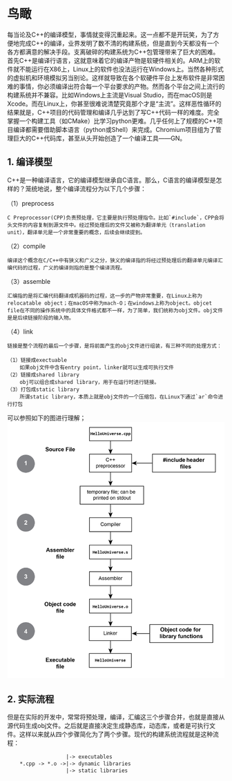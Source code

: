 # 鸟瞰

每当论及C++的编译模型，事情就变得沉重起来。这一点都不是开玩笑，为了方便地完成C++的编译，业界发明了数不清的构建系统，但是直到今天都没有一个各方都满意的解决手段。支离破碎的构建系统为C++包管理带来了巨大的困难。首先C++是编译行语言，这就意味着它的编译产物是软硬件相关的。ARM上的软件就不能运行在X86上，Linux上的软件也没法运行在Windows上。当然各种形式的虚拟机和环境模拟另当别论。这样就导致在各个软硬件平台上发布软件是非常困难的事情，你必须编译出符合每一个平台要求的产物。然而各个平台之间上流行的构建系统并不兼容。比如Windows上主流是Visual Studio，而在macOS则是Xcode。而在Linux上，你甚至很难说清楚究竟那个才是“主流”。这样恶性循环的结果就是，C++项目的代码管理和编译几乎达到了写C++代码一样的难度。完全掌握一个构建工具（如CMake）比学习python更难。几乎任何上了规模的C++项目编译都需要借助脚本语言（python或Shell）来完成。Chromium项目组为了管理巨大的C++代码库，甚至从头开始创造了一个编译工具——GN。

## 1. 编译模型

C++是一种编译语言，它的编译模型继承自C语言。那么，C语言的编译模型是怎样的？笼统地说，整个编译流程分为以下几个步骤：

（1）preprocess

    C Preprocessor(CPP)负责预处理，它主要是执行预处理指令。比如`#include`，CPP会将头文件的内容复制到源文件中。经过预处理后的文件又被称为翻译单元（translation unit），翻译单元是一个非常重要的概念，后续会继续提到。

（2）compile

    编译这个概念在C/C++中有狭义和广义之分，狭义的编译指的将经过预处理后的翻译单元编译汇编代码的过程，广义的编译则指的是整个编译流程。

（3）assemble

    汇编指的是将汇编代码翻译成机器码的过程，这一步的产物非常重要，在Linux上称为relocatable object；在macOS中称为mach-O；在windows上称为object。objcet file在不同的操作系统中的具体文件格式都不一样，为了简单，我们统称为obj文件。obj文件是是后续链接阶段的输入物。

（4）link

    链接是整个流程的最后一个步骤，是将前面产生的obj文件进行组装，有三种不同的处理方式：

    （1）链接成exectuable
        如果obj文件中含有entry point，linker就可以生成可执行文件
    （2）链接成shared library
        obj可以组合成shared library，用于在运行时进行链接。
    （3）打包成static library
        所谓static library，本质上就是obj文件的一个压缩包，在Linux下通过`ar`命令进行打包
可以参照如下的图进行理解；
![C/C++编译模型](../../../res/image/C11557_01_01.jpg)

## 2. 实际流程

但是在实际的开发中，常常将预处理，编译，汇编这三个步骤合并，也就是直接从源代码生成obj文件。之后就是直接决定生成静态库，动态库，或者是可执行文件。这样以来就从四个步骤简化为了两个步骤。现代的构建系统流程就是这种流程：

```text
                   |-> executables 
    *.cpp -> *.o ->|-> dynamic libraries
                   |-> static libraries
```
